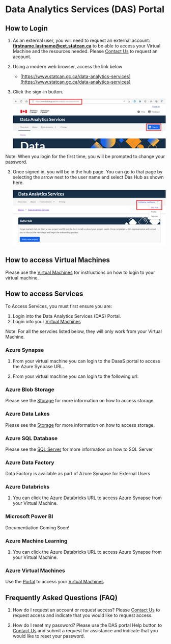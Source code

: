 # Data Analytics Services (DAS) Portal
## How to Login   
1. As an external user, you will need to request an external account: **firstname.lastname@ext.statcan.ca** to be able to access your Virtual Machine and the resources needed.
Please [Contact Us](ContactUs.md) to request an account.

2. Using a modern web browser, access the link below
    - [https://www.statcan.gc.ca/data-analytics-services](https://www.statcan.gc.ca/data-analytics-services)

3. Click the sign-in button.   

    ![VM Sign In](images/DASSignIn.png)

Note: When you login for the first time, you will be prompted to change your password.

3. Once signed in, you will be in the hub page. You can go to that page by selecting the arrow next to the user name and select Das Hub as shown here.   

    ![DAS Hub](images/HubPage.png)

## How to access Virtual Machines
Please use the [Virtual Machines](ExtVirtualMachines.md) for instructions on how to login to your virtual machine.

## How to access Services
To Access Services, you must first ensure you are:

1. Login into the Data Analytics Services (DAS) Portal.
2. Login into your [Virtual Machines](ExtVirtualMachines.md)

Note: For all the servcies listed below, they will only work from your Virtual Machine.

### Azure Synapse
1. From your virtual machine you can login to the DaaaS portal to access the Azure Synpase URL.

2. From your virtual machine you can login to the following url:
    

### Azure Blob Storage
Please see the [Storage](ExtStorage.md) for more information on how to access storage.

### Azure Data Lakes
Please see the [Storage](ExtStorage.md) for more information on how to access storage.

### Azure SQL Database
Please see the [SQL Server](SQLServer.md) for more information on how to SQL Server

### Azure Data Factory
Data Factory is available as part of Azure Synapse for External Users

### Azure Databricks
1. You can click the Azure Databricks URL to access Azure Synapse from your Virtual Machine.

### Microsoft Power BI
Documentiation Coming Soon!
 
### Azure Machine Learning
1. You can click the Azure Databricks URL to access Azure Synapse from your Virtual Machine.

### Azure Virtual Machines
Use the [Portal](ExtLogin.md) to access your [Virtual Machines](ExtVirtualMachines.md)

## Frequently Asked Questions (FAQ)
1. How do I request an account or request access?
    Please [Contact Us](ContactUs.md) to request access and indicate that you would like to request access.

2. How do I reset my password?
    Please use the DAS portal Help button to [Contact Us](ContactUs.md) and submit a request for assistance and indicate that you would like to reset your password.
       
<!-- 2. Once signed in, you will be in the hub page. You can go to that page by selecting the arrow next to the user name and select Das Hub as shown here.   

    ![DAS Hub](images/HubPage.png)     

3. You will see at the bottom of the hub page the Virtual Machine that you can access.
From the portal, you will be able to either
    -Start the VM
    -Stop the VM
    -Connect to the VM

    ![DAS Hub](images/StartStopVM.png)     

4. You will need to start your virtual machine and wait for your virtual machines to be in the "running" state. This can take a few minutes. (add image of running start and start button)
5. To connect to the VM, you will need to hit te Browser connect button. This will open a new page where you will be prompted to sign in using your credential provided to you by StatCan. Once launched, click the **Login** button.

    ![DAS Hub](images/BrowserConnect.png) 
    
Best Practices
1. You can stop  your virtual machine when not in use. All virtual machines are turned off every evening at 7 PM EST.
2. Do not share your password with others.


Frequently Asked Quesitons (FAQ)
1. I have forgotten my ext.statcan.ca password?
    Please use the DAS portal Help button to submit a request for assitance (add image)
2. I have forgotten my virtual machines username and password?
    Please use the DAS portal Help button to submit a request for assitance (add image)
 -->
